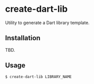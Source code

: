 # create-dart-lib

Utility to generate a Dart library template.

## Installation

TBD.

## Usage

```
$ create-dart-lib LIBRARY_NAME
```